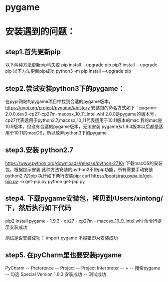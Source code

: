 # pygame
# 安装遇到的问题：

## step1.首先更新pip
以下两种方法更新pip均失败
pip install --upgrade pip
pip3 install --upgrade pip
以下方法更新pip成功
python3 -m pip install --upgrade pip

## step2.尝试安装python3下的pygame：
在pypi网站的pygame项目中找到合适的pygame版本，
https://pypi.org/project/pygame/#history
安装包的命名方式如下：pygame-2.0.0.dev3-cp27-cp27m-macosx_10_11_intel.whl
2.0.0是pygame的版本号，cp27代表适用于python2.7,macosx_10_11代表适用于10.11版本的mac
我的mac是10.9版本，但没有合适的pygame版本，无法安装
pygame从1.9.4版本以后都是适用于10.11的macOS，所以放弃python3下的pygame

## step3.安装 python2.7
https://www.python.org/downloads/release/python-2716/ 下载macOS的安装包，根据提示安装
此种方法安装的python2不带pip功能，所有需要手动安装python2.7的pip
执行如下两行安装pip:
curl https://bootstrap.pypa.io/get-pip.py -o get-pip.py
python get-pip.py

## step4. 下载pygame安装包，拷贝到/Users/xintong/下，然后执行如下代码
pip2 install pygame - 1.9.3 - cp27 - cp27m - macosx_10_9_intel.whl
命令行提示安装成功

测试是否安装成功：
import pygame
不报错即为安装成功

## step5. 在pyCharm里也要安装pygame
PyCharm -- Preference -- Project -- Project Interpreter -- + -- 搜索pygame -- 勾选 Special Version 1.9.3
安装成功 -- 测试成功

